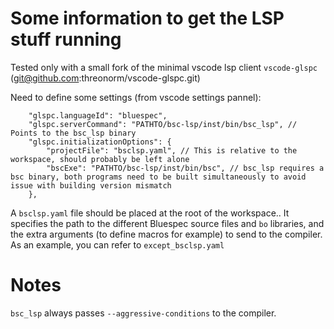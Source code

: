 # Some information to get the LSP stuff running

Tested only with a small fork of the minimal vscode lsp client `vscode-glspc` (git@github.com:threonorm/vscode-glspc.git)

Need to define some settings (from vscode settings pannel):
```
    "glspc.languageId": "bluespec",
    "glspc.serverCommand": "PATHTO/bsc-lsp/inst/bin/bsc_lsp", // Points to the bsc_lsp binary
    "glspc.initializationOptions": {
        "projectFile": "bsclsp.yaml", // This is relative to the workspace, should probably be left alone
        "bscExe": "PATHTO/bsc-lsp/inst/bin/bsc", // bsc_lsp requires a bsc binary, both programs need to be built simultaneously to avoid issue with building version mismatch
    },

```

A `bsclsp.yaml` file should be placed at the root of the workspace.. It specifies the path to the different Bluespec source files and `bo` libraries, and the extra arguments (to define macros for example) to send to the compiler.
As an example, you can refer to `except_bsclsp.yaml`

# Notes

`bsc_lsp` always passes `--aggressive-conditions` to the compiler.
